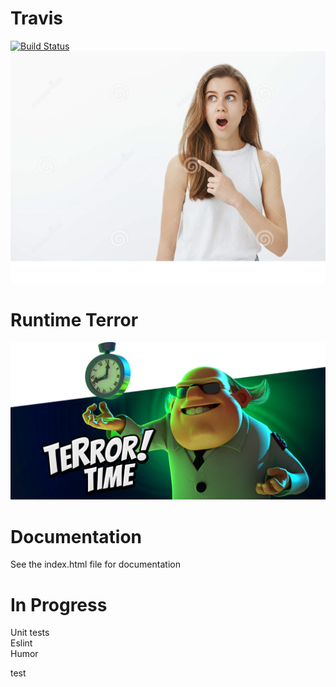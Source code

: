 # Travis
[![Build Status](https://travis-ci.com/ucsd-cse112/team9-webcomponent.svg?token=SYYH9pqzsbfveDCnEAbx&branch=master)](https://travis-ci.com/ucsd-cse112/team9-webcomponent)
![](images/lol.png)

# Runtime Terror
![](images/tim_terror.png)

# Documentation
See the index.html file for documentation

# In Progress
Unit tests  
Eslint  
Humor

test
